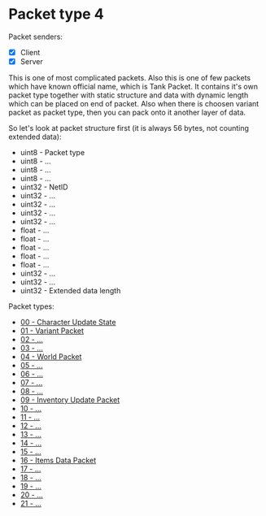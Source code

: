 # Packet type 4

Packet senders:
- [x] Client
- [x] Server

This is one of most complicated packets. Also this is one of few packets which have known official name, which is Tank Packet. It contains it's own packet type together with static structure and data with dynamic length which can be placed on end of packet. Also when there is choosen variant packet as packet type, then you can pack onto it another layer of data.

So let's look at packet structure first (it is always 56 bytes, not counting extended data):
- uint8 - Packet type
- uint8 - ...
- uint8 - ...
- uint8 - ...
- uint32 - NetID
- uint32 - ...
- uint32 - ...
- uint32 - ...
- uint32 - ...
- float - ...
- float - ...
- float - ...
- float - ...
- float - ...
- uint32 - ...
- uint32 - ...
- uint32 - Extended data length




Packet types:
- [00 - Character Update State](tanks/type00.md)
- [01 - Variant Packet](tanks/type01.md)
- [02 - ...](tanks/type02.md)
- [03 - ...](tanks/type03.md)
- [04 - World Packet](tanks/type04.md)
- [05 - ...](tanks/type05.md)
- [06 - ...](tanks/type06.md)
- [07 - ...](tanks/type07.md)
- [08 - ...](tanks/type08.md)
- [09 - Inventory Update Packet](tanks/type09.md)
- [10 - ...](tanks/type10.md)
- [11 - ...](tanks/type11.md)
- [12 - ...](tanks/type12.md)
- [13 - ...](tanks/type13.md)
- [14 - ...](tanks/type14.md)
- [15 - ...](tanks/type15.md)
- [16 - Items Data Packet](tanks/type16.md)
- [17 - ...](tanks/type17.md)
- [18 - ...](tanks/type18.md)
- [19 - ...](tanks/type19.md)
- [20 - ...](tanks/type20.md)
- [21 - ...](tanks/type21.md)
